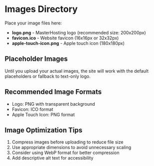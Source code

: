 # Images Directory

Place your image files here:

- **logo.png** - MasterHosting logo (recommended size: 200x200px)
- **favicon.ico** - Website favicon (16x16px or 32x32px)
- **apple-touch-icon.png** - Apple touch icon (180x180px)

## Placeholder Images

Until you upload your actual images, the site will work with the default placeholders or fallback to text-only logo.

## Recommended Image Formats

- Logo: PNG with transparent background
- Favicon: ICO format
- Apple Touch Icon: PNG format

## Image Optimization Tips

1. Compress images before uploading to reduce file size
2. Use appropriate dimensions to avoid unnecessary scaling
3. Consider using WebP format for better compression
4. Add descriptive alt text for accessibility
